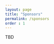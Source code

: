 ```yaml
---
layout: page
title: "Sponsors"
permalink: /sponsors
order : 1
---
```


TBD

<!-- ![Computing Research Association’s Computing Community Consortium (CCC)](images/ccc_hz copy.jpg)


>The mission of the Computing Research Association’s Computing Community Consortium (CCC) is to catalyze the computing research community and enable the pursuit of innovative, high-impact research. Developed as a corporative agreement with the NSF, the CCC conducts activities that strengthen the research community, articulate compelling research visions and align those visions with pressing national and global challenges. These activities include visioning workshops, blogs, Catalyzing Computing Podcast, Blue Sky Ideas, and Great Innovative Ideas. CCC communicates the importance of these to policymakers, government and industry stakeholders, the public, and the research community itself. Today, the CCC Council has 20 members on 3-year staggered terms, representing the diverse nature of the computing research field, plus two officers and two ex-officio members. The CCC is broadly inclusive, and any computing researcher who wishes to become involved is encouraged to do so.

<img src="images/NSF_4-Color_bitmap_Logo.png" alt="National Science Foundation" width="200"/>
<img src="images/nrc_canada_logo.png" alt="National Research Council, Canada" width="250" style="padding: 0 0 0 40px"/>
<img src="images/google_logo.svg" alt="Google" width="250" style="padding: 0 0 0 40px"/>
 -->
